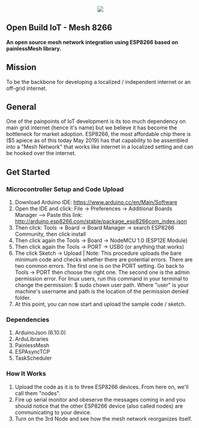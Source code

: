 <p align="center"> 
<img src="https://github.com/OpenBuildProject/OpenBuild_IoT-Mesh8266/blob/master/logo.png">
</p>

## Open Build IoT - Mesh 8266
**An open source mesh network integration using ESP8266 based on painlessMesh library.**

## Mission
To be the backbone for developing a localized / independent internet or an off-grid internet. 
## General
One of the painpoints of IoT development is its too much dependency on main grid internet (hence it's name) but we believe it has become the bottleneck for market adoption. ESP8266, the most affordable chip there is ($5 apiece as of this today May 2019) has that capability to be assembled into a "Mesh Network" that works like internet in a localized setting and can be hooked over the internet. 

## Get Started
### Microcontroller Setup and Code Upload <a name="setup"></a>
1. Download Arduino IDE: https://www.arduino.cc/en/Main/Software
2. Open the IDE and click: File -> Preferences -> Additional Boards Manager --> Paste this link: http://arduino.esp8266.com/stable/package_esp8266com_index.json
3. Then click: Tools -> Board -> Board Manager -> search ESP8266 Community, then click install
4. Then click again the Tools -> Board -> NodeMCU 1.0 (ESP12E Module)
5. Then click again the Tools -> PORT -> USB0 (or anything that works)
6. The click Sketch -> Upload | Note: This procedure uploads the bare minimum code and checks whether there are potential errors. There are two common errors. The first one is on the PORT setting. Go back to Tools -> PORT then choose the right one. The second one is the admin permission error. For linux users, run this command in your terminal to change the permission: $ sudo chown user path. Where "user" is your machine's username and path is the location of the permission denied folder. 
7. At this point, you can now start and upload the sample code / sketch. 
### Dependencies
1. ArduinoJson (6.10.0)
2. ArduLibraries
3. PainlessMesh
4. ESPAsyncTCP
5. TaskScheduler
### How It Works
1. Upload the code as it is to three ESP8266 devices. From here on, we'll call them "nodes".  
2. Fire up serial monitor and obeserve the messages coming in and you should notice that the other ESP8266 device (also called nodes) are communicating to your device. 
3. Turn on the 3rd Node and see how the mesh network reorganizes itself. 


